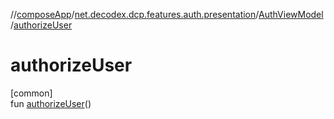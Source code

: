 //[composeApp](../../../index.md)/[net.decodex.dcp.features.auth.presentation](../index.md)/[AuthViewModel](index.md)/[authorizeUser](authorize-user.md)

# authorizeUser

[common]\
fun [authorizeUser](authorize-user.md)()

